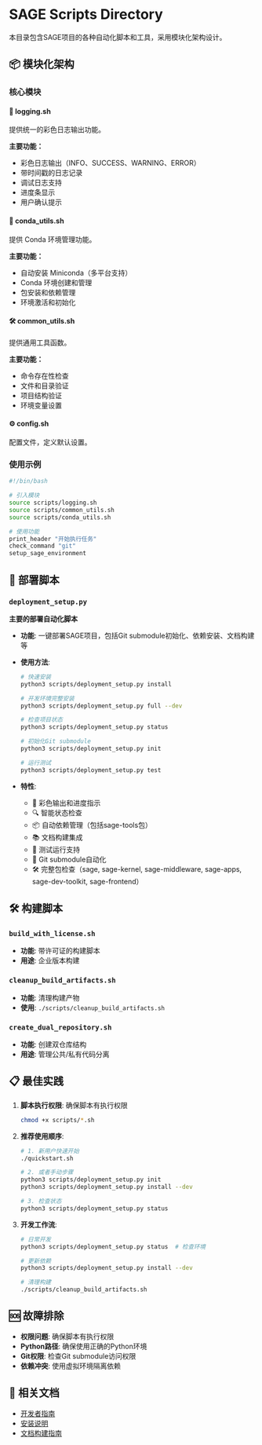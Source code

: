 # SAGE Scripts Directory

本目录包含SAGE项目的各种自动化脚本和工具，采用模块化架构设计。

## 📦 模块化架构

### 核心模块

#### 📝 logging.sh
提供统一的彩色日志输出功能。

**主要功能：**
- 彩色日志输出（INFO、SUCCESS、WARNING、ERROR）
- 带时间戳的日志记录
- 调试日志支持
- 进度条显示
- 用户确认提示

#### 🐍 conda_utils.sh
提供 Conda 环境管理功能。

**主要功能：**
- 自动安装 Miniconda（多平台支持）
- Conda 环境创建和管理
- 包安装和依赖管理
- 环境激活和初始化

#### 🛠️ common_utils.sh
提供通用工具函数。

**主要功能：**
- 命令存在性检查
- 文件和目录验证
- 项目结构验证
- 环境变量设置

#### ⚙️ config.sh
配置文件，定义默认设置。

### 使用示例

```bash
#!/bin/bash

# 引入模块
source scripts/logging.sh
source scripts/common_utils.sh
source scripts/conda_utils.sh

# 使用功能
print_header "开始执行任务"
check_command "git"
setup_sage_environment
```

## 🚀 部署脚本

### `deployment_setup.py`
**主要的部署自动化脚本**

- **功能**: 一键部署SAGE项目，包括Git submodule初始化、依赖安装、文档构建等
- **使用方法**:
  ```bash
  # 快速安装
  python3 scripts/deployment_setup.py install
  
  # 开发环境完整安装
  python3 scripts/deployment_setup.py full --dev
  
  # 检查项目状态
  python3 scripts/deployment_setup.py status
  
  # 初始化Git submodule
  python3 scripts/deployment_setup.py init
  
  # 运行测试
  python3 scripts/deployment_setup.py test
  ```

- **特性**:
  - 🎨 彩色输出和进度指示
  - 🔍 智能状态检查
  - 📦 自动依赖管理（包括sage-tools包）
  - 📚 文档构建集成
  - 🧪 测试运行支持
  - 🔄 Git submodule自动化
  - 🛠️ 完整包检查（sage, sage-kernel, sage-middleware, sage-apps, sage-dev-toolkit, sage-frontend）

## 🛠️ 构建脚本

### `build_with_license.sh`
- **功能**: 带许可证的构建脚本
- **用途**: 企业版本构建

### `cleanup_build_artifacts.sh` 
- **功能**: 清理构建产物
- **使用**: `./scripts/cleanup_build_artifacts.sh`

### `create_dual_repository.sh`
- **功能**: 创建双仓库结构
- **用途**: 管理公共/私有代码分离

## 📋 最佳实践

1. **脚本执行权限**: 确保脚本有执行权限
   ```bash
   chmod +x scripts/*.sh
   ```

2. **推荐使用顺序**:
   ```bash
   # 1. 新用户快速开始
   ./quickstart.sh
   
   # 2. 或者手动步骤
   python3 scripts/deployment_setup.py init
   python3 scripts/deployment_setup.py install --dev
   
   # 3. 检查状态
   python3 scripts/deployment_setup.py status
   ```

3. **开发工作流**:
   ```bash
   # 日常开发
   python3 scripts/deployment_setup.py status  # 检查环境
   
   # 更新依赖
   python3 scripts/deployment_setup.py install --dev
   
   # 清理构建
   ./scripts/cleanup_build_artifacts.sh
   ```

## 🆘 故障排除

- **权限问题**: 确保脚本有执行权限
- **Python路径**: 确保使用正确的Python环境
- **Git权限**: 检查Git submodule访问权限
- **依赖冲突**: 使用虚拟环境隔离依赖

## 📖 相关文档

- [开发者指南](../DEVELOPER_GUIDE.md)
- [安装说明](../README.md)
- [文档构建指南](../docs-public/README.md)
